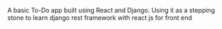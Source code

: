 A basic To-Do app built using React and Django. Using it as a stepping stone to learn django rest framework with react js for front end
